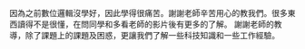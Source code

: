 因為之前數位邏輯沒學好，因此學得很痛苦。謝謝老師辛苦用心的教我們。很多東西讀得不是很懂，在問同學和多看老師的影片後有更多的了解。
謝謝老師的教導，除了課題上的課題及困惑，更讓我們了解一些科技知識和一些工作經驗。
